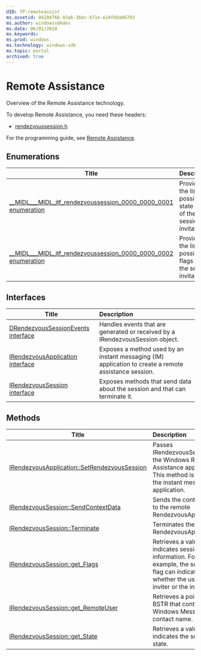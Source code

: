 ```yaml
---
UID: TP:remoteassist
ms.assetid: 0428476b-93a6-3bbc-b71e-e24fdda86703
ms.author: windowssdkdev
ms.date: 06/01/2018
ms.keywords: 
ms.prod: windows
ms.technology: windows-sdk
ms.topic: portal
archived: true
---
```


# Remote Assistance



Overview of the Remote Assistance technology.

To develop Remote Assistance, you need these headers:

 * [rendezvoussession.h](..\rendezvoussession\index.md)

For the programming guide, see [Remote Assistance](/previous-versions/windows/desktop/remoteassist).

## Enumerations

| Title   | Description   |
| ---- |:---- |
| [__MIDL___MIDL_itf_rendezvoussession_0000_0000_0001 enumeration](..\rendezvoussession\ne-rendezvoussession-__midl___midl_itf_rendezvoussession_0000_0000_0001.md) | Provides the list of possible state codes of the session invitation. |
| [__MIDL___MIDL_itf_rendezvoussession_0000_0000_0002 enumeration](..\rendezvoussession\ne-rendezvoussession-__midl___midl_itf_rendezvoussession_0000_0000_0002.md) | Provides the list of possible flags for the session invitation. |

## Interfaces

| Title   | Description   |
| ---- |:---- |
| [DRendezvousSessionEvents interface](..\rendezvoussession\nn-rendezvoussession-drendezvoussessionevents.md) | Handles events that are generated or received by a IRendezvousSession object. |
| [IRendezvousApplication interface](..\rendezvoussession\nn-rendezvoussession-irendezvousapplication.md) | Exposes a method used by an instant messaging (IM) application to create a remote assistance session. |
| [IRendezvousSession interface](..\rendezvoussession\nn-rendezvoussession-irendezvoussession.md) | Exposes methods that send data about the session and that can terminate it. |

## Methods

| Title   | Description   |
| ---- |:---- |
| [IRendezvousApplication::SetRendezvousSession](..\rendezvoussession\nf-rendezvoussession-irendezvousapplication-setrendezvoussession.md) | Passes IRendezvousSession to the Windows Remote Assistance application. This method is used by the instant messaging application. |
| [IRendezvousSession::SendContextData](..\rendezvoussession\nf-rendezvoussession-irendezvoussession-sendcontextdata.md) | Sends the context data to the remote RendezvousApplication. |
| [IRendezvousSession::Terminate](..\rendezvoussession\nf-rendezvoussession-irendezvoussession-terminate.md) | Terminates the remote RendezvousApplication. |
| [IRendezvousSession::get_Flags](..\rendezvoussession\nf-rendezvoussession-irendezvoussession-get_flags.md) | Retrieves a value that indicates session information. For example, the session flag can indicate whether the user is the inviter or the invitee. |
| [IRendezvousSession::get_RemoteUser](..\rendezvoussession\nf-rendezvoussession-irendezvoussession-get_remoteuser.md) | Retrieves a pointer to a BSTR that contains the Windows Messenger contact name. |
| [IRendezvousSession::get_State](..\rendezvoussession\nf-rendezvoussession-irendezvoussession-get_state.md) | Retrieves a value that indicates the session state. |
